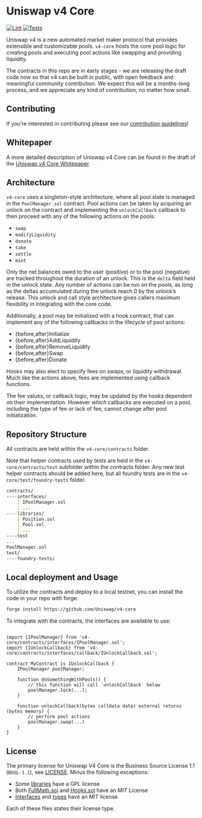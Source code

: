 # Uniswap v4 Core

[![Lint](https://github.com/Uniswap/v4-core/actions/workflows/lint.yml/badge.svg)](https://github.com/Uniswap/v4-core/actions/workflows/lint.yml)
[![Tests](https://github.com/Uniswap/v4-core/actions/workflows/tests.yml/badge.svg)](https://github.com/Uniswap/v4-core/actions/workflows/tests.yml)

Uniswap v4 is a new automated market maker protocol that provides extensible and customizable pools. `v4-core` hosts the core pool logic for creating pools and executing pool actions like swapping and providing liquidity.

The contracts in this repo are in early stages - we are releasing the draft code now so that v4 can be built in public, with open feedback and meaningful community contribution. We expect this will be a months-long process, and we appreciate any kind of contribution, no matter how small.

## Contributing

If you’re interested in contributing please see our [contribution guidelines](./CONTRIBUTING.md)!

## Whitepaper

A more detailed description of Uniswap v4 Core can be found in the draft of the [Uniswap v4 Core Whitepaper](./docs/whitepaper-v4.pdf).

## Architecture

`v4-core` uses a singleton-style architecture, where all pool state is managed in the `PoolManager.sol` contract. Pool actions can be taken by acquiring an unlock on the contract and implementing the `unlockCallback` callback to then proceed with any of the following actions on the pools:

- `swap`
- `modifyLiquidity`
- `donate`
- `take`
- `settle`
- `mint`

Only the net balances owed to the user (positive) or to the pool (negative) are tracked throughout the duration of an unlock. This is the `delta` field held in the unlock state. Any number of actions can be run on the pools, as long as the deltas accumulated during the unlock reach 0 by the unlock’s release. This unlock and call style architecture gives callers maximum flexibility in integrating with the core code.

Additionally, a pool may be initialized with a hook contract, that can implement any of the following callbacks in the lifecycle of pool actions:

- {before,after}Initialize
- {before,after}AddLiquidity
- {before,after}RemoveLiquidity
- {before,after}Swap
- {before,after}Donate

Hooks may also elect to specify fees on swaps, or liquidity withdrawal. Much like the actions above, fees are implemented using callback functions.

The fee values, or callback logic, may be updated by the hooks dependent on their implementation. However _which_ callbacks are executed on a pool, including the type of fee or lack of fee, cannot change after pool initialization.

## Repository Structure

All contracts are held within the `v4-core/contracts` folder.

Note that helper contracts used by tests are held in the `v4-core/contracts/test` subfolder within the contracts folder. Any new test helper contracts should be added here, but all foundry tests are in the `v4-core/test/foundry-tests` folder.

```markdown
contracts/
----interfaces/
    | IPoolManager.sol
    | ...
----libraries/
    | Position.sol
    | Pool.sol
    | ...
----test
...
PoolManager.sol
test/
----foundry-tests/
```

## Local deployment and Usage

To utilize the contracts and deploy to a local testnet, you can install the code in your repo with forge:

```markdown
forge install https://github.com/Uniswap/v4-core
```

To integrate with the contracts, the interfaces are available to use:

```solidity

import {IPoolManager} from 'v4-core/contracts/interfaces/IPoolManager.sol';
import {IUnlockCallback} from 'v4-core/contracts/interfaces/callback/IUnlockCallback.sol';

contract MyContract is IUnlockCallback {
    IPoolManager poolManager;

    function doSomethingWithPools() {
        // this function will call `unlockCallback` below
        poolManager.lock(...);
    }

    function unlockCallback(bytes calldata data) external returns (bytes memory) {
        // perform pool actions
        poolManager.swap(...)
    }
}

```

## License

The primary license for Uniswap V4 Core is the Business Source License 1.1 (`BUSL-1.1`), see [LICENSE](https://github.com/Uniswap/v4-core/blob/main/LICENSE). Minus the following exceptions:

- Some [libraries](./src/libraries) have a GPL license
- Both [FullMath.sol](./src/libraries/FullMath.sol) and [Hooks.sol](./src/libraries/Hooks.sol) have an MIT License
- [Interfaces](./src/interfaces) and [types](./src/types/) have an MIT license

Each of these files states their license type.
